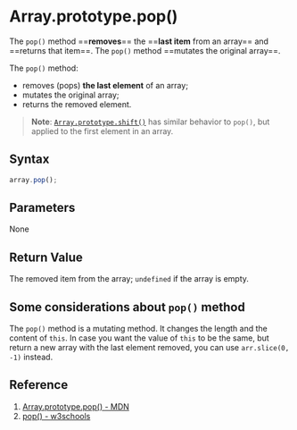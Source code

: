 # Array.prototype.pop()

The `pop()` method ==**removes**== the ==**last item** from an array== and ==returns that item==. The `pop()` method ==mutates the original array==.

The `pop()` method:

- removes (pops) **the last element** of an array;
- mutates the original array;
- returns the removed element.

> **Note**: [`Array.prototype.shift()`](https://developer.mozilla.org/en-US/docs/Web/JavaScript/Reference/Global_Objects/Array/shift) has similar behavior to `pop()`, but applied to the first element in an array.

## Syntax

```js
array.pop();
```

## Parameters

None

## Return Value

The removed item from the array; `undefined` if the array is empty.

## Some considerations about `pop()` method

The `pop()` method is a mutating method. It changes the length and the content of `this`. In case you want the value of `this` to be the same, but return a new array with the last element removed, you can use `arr.slice(0, -1)` instead.

## Reference

1. [Array.prototype.pop() - MDN](https://developer.mozilla.org/en-US/docs/Web/JavaScript/Reference/Global_Objects/Array/pop)
2. [pop() - w3schools](https://www.w3schools.com/jsref/jsref_pop.asp)
